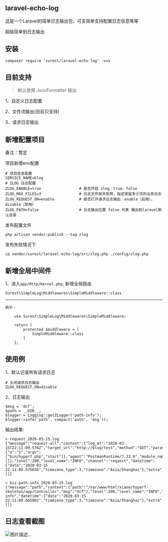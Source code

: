 ## laravel-echo-log

这是一个Laravel的简单日志输出包，可支简单支持配置日志信息等等

超级简单到日志输出

## 安装

    composer require 'surest/laravel-echo-log' -vvv   

## 目前支持

> 默认使用 JsonFormatter 输出

1、自定义日志配置

2、文件流输出(目前只支持)

3、请求日志输出


## 新增配置项目

备注：暂定

项目新增env配置

    # 项目信息配置
    SERVICE_NAME=blog
    # ZLOG 日志配置
    ZLOG_ENABLE=true                 # 是否开启 zlog：true、false
    ZLOG_MAX_FILES=3                 # 日志文件按天轮转，指定保留多少天的业务日志
    ZLOG_REQUEST_ON=enable           # 是否打开请求日志输出：enable（启用）、disable（禁用）
    ZLOG_PATH=false                  # 日志输出位置 false 代表 输出到laravel默认目录
    
发布配置文件

    php artisan vendor:publish --tag zlog

发布失败情况下

    cp vendor/surest/laravel-echo-log/src/zlog.php ./config/zlog.php
    
## 新增全局中间件

1、进入`app/Http/Kernel.php`, 新增全局路由

    Surest\SimpleLog\Middlewares\SimpleMiddleware::class
    
---

    例子：
    
        use Surest\SimpleLog\Middlewares\SimpleMiddleware;
        
        return [
            protected $middleware = [
                SimpleMiddleware::class
            ]
        ];

## 使用例

1、默认记录所有请求日志
    
    # 关闭请求日志输出
    ZLOG_REQUEST_ON=disable
    
2、日志输出

    $msg = 'dcf';
    $path = __DIR__;
    $logger = Logging::getZLogger('path-info');
    $logger->info('path', compact('path', 'msg'));
    
输出结果:
    
    > request_2020-03-15.log
    {"message":"request-all","context":{"log_at":"2020-03-15T22:11:09.576Z","target_url":"http://blog/test","method":"GET","params":{"a":"1","argv":["bin/hyperf.php","start"]},"agent":"PostmanRuntime/7.23.0","module_name":"blog","server_ip":"127.0.0.1","server_port":null,"client_ip":"127.0.0.1","extra":[]},"level":200,"level_name":"INFO","channel":"request","datetime":{"date":"2020-03-15 22:11:09.576636","timezone_type":3,"timezone":"Asia/Shanghai"},"extra":[]}
    
    > biz-path-info_2020-03-15.log
    {"message":"path","context":{"path":"/var/www/html/xiaoe/hyperf-skeleton/app/Controller","msg":"dcf"},"level":200,"level_name":"INFO","channel":"path-info","datetime":{"date":"2020-03-15 22:11:09.665802","timezone_type":3,"timezone":"Asia/Shanghai"},"extra":[]}
    
## 日志查看截图

![图片描述...](https://cdn.surest.cn/FnNs0xEu7mBBsFU4CPk7MaO9i0MX)

